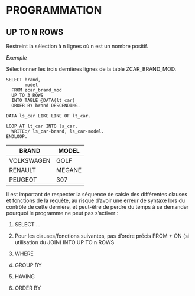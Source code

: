 # **PROGRAMMATION**

## **UP TO N ROWS**

Restreint la sélection à n lignes où n est un nombre positif.

_Exemple_

Sélectionner les trois dernières lignes de la table ZCAR_BRAND_MOD.

```ABAP
SELECT brand,
       model
  FROM zcar_brand_mod
  UP TO 3 ROWS
  INTO TABLE @DATA(lt_car)
  ORDER BY brand DESCENDING.

DATA ls_car LIKE LINE OF lt_car.

LOOP AT lt_car INTO ls_car.
  WRITE:/ ls_car-brand, ls_car-model.
ENDLOOP.
```

| **BRAND**  | **MODEL** |
| ---------- | --------- |
| VOLKSWAGEN | GOLF      |
| RENAULT    | MEGANE    |
| PEUGEOT    | 307       |

Il est important de respecter la séquence de saisie des différentes clauses et fonctions de la requête, au risque d’avoir une erreur de syntaxe lors du contrôle de cette dernière, et peut-être de perdre du temps à se demander pourquoi le programme ne peut pas s’activer :

1. SELECT ...

2. Pour les clauses/fonctions suivantes, pas d’ordre précis
   FROM + ON (si utilisation du JOIN)
   INTO
   UP TO n ROWS

3. WHERE

4. GROUP BY

5. HAVING

6. ORDER BY
